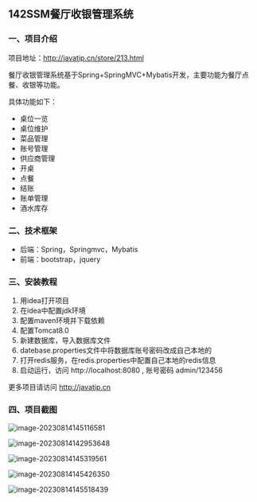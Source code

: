 ## 142SSM餐厅收银管理系统

### 一、项目介绍

项目地址：http://javatip.cn/store/213.html

餐厅收银管理系统基于Spring+SpringMVC+Mybatis开发，主要功能为餐厅点餐、收银等功能。

具体功能如下：

- 桌位一览
- 桌位维护
- 菜品管理
- 账号管理
- 供应商管理
- 开桌
- 点餐
- 结账
- 账单管理
- 酒水库存

### 二、技术框架

- 后端：Spring，Springmvc，Mybatis
- 前端：bootstrap，jquery

### 三、安装教程

1. 用idea打开项目
2. 在idea中配置jdk环境
3. 配置maven环境并下载依赖
4. 配置Tomcat8.0
5. 新建数据库，导入数据库文件
6. datebase.properties文件中将数据库账号密码改成自己本地的
7. 打开redis服务，在redis.properties中配置自己本地的redis信息
8. 启动运行，访问 http://localhost:8080  , 账号密码 admin/123456

更多项目请访问 http://javatip.cn

### 四、项目截图

![image-20230814145116581](http://image.javatip.cn/bysj/20230814145116.png)

![image-20230814142953648](http://image.javatip.cn/bysj/20230814142953.png)

![image-20230814145319561](http://image.javatip.cn/bysj/20230814145319.png)

![image-20230814145426350](http://image.javatip.cn/bysj/20230814145426.png)

![image-20230814145518439](http://image.javatip.cn/bysj/20230814145518.png)
